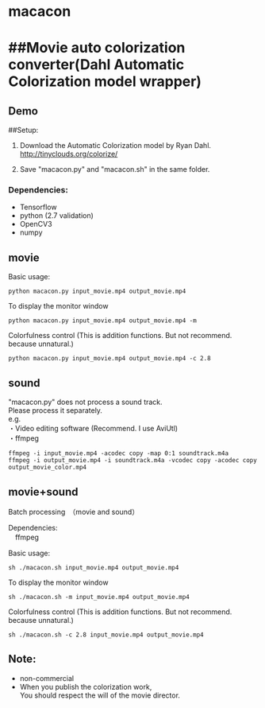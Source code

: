 # macacon  
##Movie auto colorization converter(Dahl Automatic Colorization model wrapper) 
====
## Demo  


##Setup:  
1. Download the Automatic Colorization model by Ryan Dahl.  
   http://tinyclouds.org/colorize/  

2. Save "macacon.py" and "macacon.sh" in the same folder.  

### Dependencies:
* Tensorflow   
* python (2.7 validation)  
* OpenCV3  
* numpy  


## movie
Basic usage:  

```
python macacon.py input_movie.mp4 output_movie.mp4
```

To display the monitor window
```
python macacon.py input_movie.mp4 output_movie.mp4 -m
```

Colorfulness control (This is addition functions. But not recommend. because unnatural.)
```
python macacon.py input_movie.mp4 output_movie.mp4 -c 2.8
```

## sound
"macacon.py" does not process a sound track.   
Please process it separately.  
 e.g.  
  ・Video editing software (Recommend. I use AviUtl)  
  ・ffmpeg  
```
ffmpeg -i input_movie.mp4 -acodec copy -map 0:1 soundtrack.m4a
ffmpeg -i output_movie.mp4 -i soundtrack.m4a -vcodec copy -acodec copy output_movie_color.mp4
```

## movie+sound
Batch processing　（movie and sound）  

Dependencies:  
　ffmpeg  

Basic usage:  
```
sh ./macacon.sh input_movie.mp4 output_movie.mp4
```
To display the monitor window
```
sh ./macacon.sh -m input_movie.mp4 output_movie.mp4
```

Colorfulness control (This is addition functions. But not recommend. because unnatural.)
```
sh ./macacon.sh -c 2.8 input_movie.mp4 output_movie.mp4
```


## Note:
* non-commercial  
* When you publish the colorization work,  
 You should respect the will of the movie director.  
